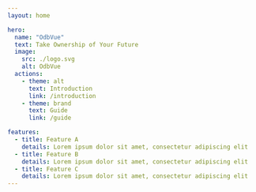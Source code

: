```yaml
---
layout: home

hero:
  name: "OdbVue"
  text: Take Ownership of Your Future
  image:
    src: ./logo.svg
    alt: OdbVue
  actions:
    - theme: alt
      text: Introduction
      link: /introduction
    - theme: brand
      text: Guide
      link: /guide

features:
  - title: Feature A
    details: Lorem ipsum dolor sit amet, consectetur adipiscing elit
  - title: Feature B
    details: Lorem ipsum dolor sit amet, consectetur adipiscing elit
  - title: Feature C
    details: Lorem ipsum dolor sit amet, consectetur adipiscing elit
---
```


